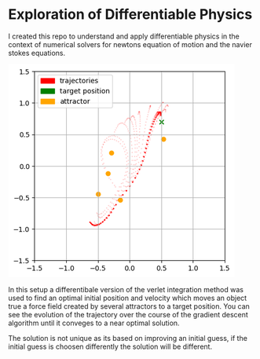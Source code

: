 # Exploration of Differentiable Physics

I created this repo to understand and apply differentiable physics in the context of numerical solvers for newtons equation of motion and the navier stokes equations. 

![alt text](trajectories_attractors.png)

In this setup a differentibale version of the verlet integration method was used to find an optimal initial position and velocity which moves an object true a force field created by several attractors to a target position.
You can see the evolution of the trajectory over the course of the gradient descent algorithm until it conveges to a near optimal solution.

The solution is not unique as its based on improving an initial guess, if the initial guess is choosen differently the solution will be different.